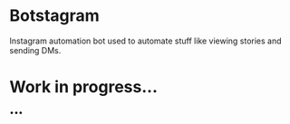 # Botstagram
Instagram automation bot used to automate stuff like viewing stories and sending DMs.
# Work in progress...
•••
